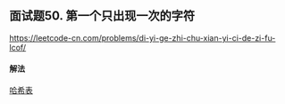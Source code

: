 ## 面试题50. 第一个只出现一次的字符

https://leetcode-cn.com/problems/di-yi-ge-zhi-chu-xian-yi-ci-de-zi-fu-lcof/


#### 解法  

[哈希表](_1.py)

